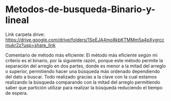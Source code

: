 # Metodos-de-busqueda-Binario-y-lineal
Link carpeta drive: https://drive.google.com/drive/folders/1SeEJA4mo8kbKTMMm5a4pXygrccmukr2z?usp=share_link

Comentario de método más eficiente: El método más eficiente según mi criterio es el binario, por la siguiente razón, porque este método permite la separación del arreglo en dos partes, donde es menor a la mitad del arreglo o superior, permitiendo hacer una búsqueda más ordenado dependiendo del dato a buscar. Todo realizado gracias a la clave con la cual estamos realizando la búsqueda comparando con la mitad del arreglo permitiendo saber que partición utilizar para realizar la búsqueda reduciendo el tiempo de espera.

